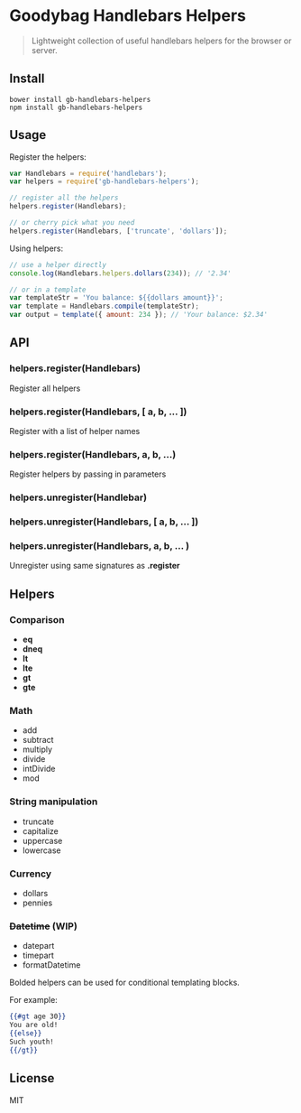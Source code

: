 # Goodybag Handlebars Helpers
> Lightweight collection of useful handlebars helpers
> for the browser or server.

## Install

```shell
bower install gb-handlebars-helpers
npm install gb-handlebars-helpers
```

## Usage

Register the helpers:

```js
var Handlebars = require('handlebars');
var helpers = require('gb-handlebars-helpers');

// register all the helpers
helpers.register(Handlebars);

// or cherry pick what you need
helpers.register(Handlebars, ['truncate', 'dollars']);
```

Using helpers:

```js
// use a helper directly
console.log(Handlebars.helpers.dollars(234)); // '2.34'

// or in a template
var templateStr = 'You balance: ${{dollars amount}}';
var template = Handlebars.compile(templateStr);
var output = template({ amount: 234 }); // 'Your balance: $2.34'
```

## API

### helpers.register(Handlebars)

Register all helpers

### helpers.register(Handlebars, [ a, b, ... ])

Register with a list of helper names

### helpers.register(Handlebars, a, b, ...)

Register helpers by passing in parameters

### helpers.unregister(Handlebar)
### helpers.unregister(Handlebars, [ a, b, ... ])
### helpers.unregister(Handlebars, a, b, ... )

Unregister using same signatures as **.register**

## Helpers

### Comparison

* **eq**
* **dneq**
* **lt**
* **lte**
* **gt**
* **gte**

### Math

* add
* subtract
* multiply
* divide
* intDivide
* mod

### String manipulation

* truncate
* capitalize
* uppercase
* lowercase

### Currency

* dollars
* pennies

### ~~Datetime~~ (WIP)

* datepart
* timepart
* formatDatetime

Bolded helpers can be used for conditional
templating blocks.

For example:

```handlebars
{{#gt age 30}}
You are old!
{{else}}
Such youth!
{{/gt}}
```

## License

MIT
